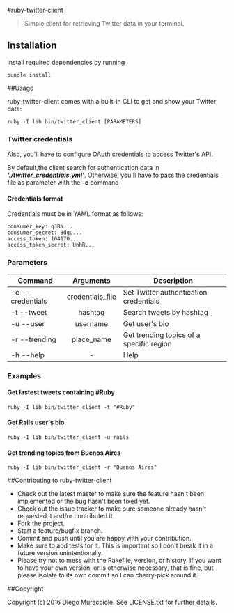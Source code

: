 #ruby-twitter-client

> Simple client for retrieving Twitter data in your terminal.

## Installation

Install required dependencies by running

```bundle install```

##Usage

ruby-twitter-client comes with a built-in CLI to get and show your Twitter data:

```ruby -I lib bin/twitter_client [PARAMETERS]```

### Twitter credentials

Also, you'll have to configure OAuth credentials to access Twitter's API.

By default,the client search for authentication data in
***'./twitter_credentials.yml'***. Otherwise, you'll have to pass
the credentials file as parameter with the **-c** command

#### Credentials format

Credentials must be in YAML format as follows:

```
consumer_key: qJBN...
consumer_secret: 8dgu...
access_token: 104170...
access_token_secret: UnhR...
```

### Parameters
| Command         | Arguments        | Description                             |
|---------------- |:----------------:| ----------------------------------------|
| -c --credentials| credentials_file | Set Twitter authentication credentials  |
| -t --tweet      | hashtag          | Search tweets by hashtag                |
| -u --user       | username         | Get user's bio                          |
| -r --trending   | place_name       | Get trending topics of a specific region|
| -h --help       | -                | Help                                    |

### Examples
#### Get lastest tweets containing #Ruby
```ruby -I lib bin/twitter_client -t "#Ruby"```
#### Get Rails user's bio
```ruby -I lib bin/twitter_client -u rails```
#### Get trending topics from Buenos Aires
```ruby -I lib bin/twitter_client -r "Buenos Aires"```


##Contributing to ruby-twitter-client

* Check out the latest master to make sure the feature hasn't been implemented
or the bug hasn't been fixed yet.
* Check out the issue tracker to make sure someone already hasn't requested it
and/or contributed it.
* Fork the project.
* Start a feature/bugfix branch.
* Commit and push until you are happy with your contribution.
* Make sure to add tests for it. This is important so I don't break it in a
future version unintentionally.
* Please try not to mess with the Rakefile, version, or history. If you want to
have your own version, or is otherwise necessary, that is fine, but please
isolate to its own commit so I can cherry-pick around it.

##Copyright

Copyright (c) 2016 Diego Muracciole. See LICENSE.txt for
further details.

